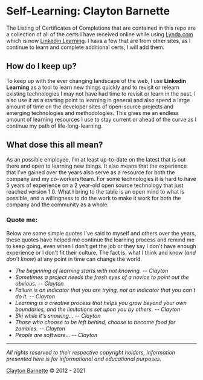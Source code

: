 # Self-Learning: Clayton Barnette

The Listing of Certificates of Completions that are contained in this repo are a collection of all of the certs I have received online while using [Lynda.com](https://www.lynda.com) which is now [Linkedin Learning](https://www.linkedin.com/learning). I hava a few that are from other sites, as I continue to learn and complete additional certs, I will add them.

## How do I keep up?
To keep up with the ever changing landscape of the web, I use **Linkedin Learning** as a tool to learn new things quickly and to revisit or relearn existing technologies I may not have had time to revisit or learn in the past. I also use it as a starting point to learning in general and also spend a large amount of time on the developer sites of open-source projects and emerging technologies and methodologies. This gives me an endless amount of learning resources I use to stay current or ahead of the curve as I continue my path of life-long-learning.

## What dose this all mean?
As an possible employee, I'm at least up-to-date on the latest that is out there and open to learning new things. It also means that the experience that I've gained over the years also serve as a resource for both the company and my co-workers/team. For some technologies it is hard to have 5 years of experience on a 2 year-old open source technology that just reached version 1.0. What I bring to the table is an open mind to what is possible, and a willingness to do the work to make it work for both the company and the community as a whole.

### Quote me:

Below are some simple quotes I've said to myself and others over the years, these quotes have helped me continue the learning process and remind me to keep going, even when I don't get the job or they say I don't have enough experience or I don't fit their culture. The fact is, what I think and know (*and don't know*) at any point in time can change the world.

- *The beginning of learning starts with not knowing. -- Clayton*
- *Sometimes a project needs the fresh eyes of a novice to point out the obvious. -- Clayton*
- *Failure is an indicator that you are trying, not an indicator that you can't do it. -- Clayton*
- *Learning is a creative process that helps you grow beyond your own boundaries, and the limitations set upon you by others. -- Clayton*
- *Ski while it's snowing... -- Clayton*
- *Those who choose to be left behind, choose to become food for zombies. -- Clayton*
- *People are software... -- Clayton*

---
*All rights reserved to their respective copyright holders, information presented here is for informational and educational purposes.*


[Clayton Barnette](mainto:claytonbarnette@gmail.com) &copy; 2012 - 2021